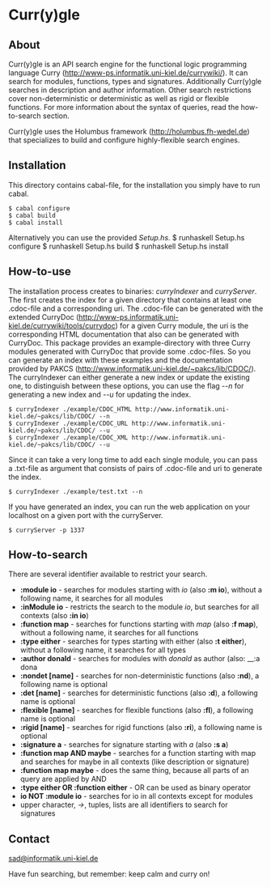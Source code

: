 Curr(y)gle
===========

About
------

Curr(y)gle is an API search engine for the functional logic
programming language Curry
(http://www-ps.informatik.uni-kiel.de/currywiki/).  It can search for
modules, functions, types and signatures. Additionally Curr(y)gle
searches in description and author information.  Other search
restrictions cover non-deterministic or deterministic as well as rigid
or flexible functions.  For more information about the syntax of
queries, read the how-to-search section.

Curr(y)gle uses the Holumbus framework (http://holumbus.fh-wedel.de)
that specializes to build and configure highly-flexible search
engines.


Installation
-------------

This directory contains cabal-file, for the installation you simply
have to run cabal.

    $ cabal configure 
    $ cabal build 
    $ cabal install

Alternatively you can use the provided *Setup.hs*.
    $ runhaskell Setup.hs configure
    $ runhaskell Setup.hs build
    $ runhaskell Setup.hs install


How-to-use
-----------

The installation process creates to binaries: *curryIndexer* and
*curryServer*.  The first creates the index for a given directory that
contains at least one .cdoc-file and a corresponding uri. The
.cdoc-file can be generated with the extended CurryDoc
(http://www-ps.informatik.uni-kiel.de/currywiki/tools/currydoc) for a
given Curry module, the uri is the corresponding HTML documentation
that also can be generated with CurryDoc.  This package provides an
example-directory with three Curry modules generated with CurryDoc
that provide some .cdoc-files. So you can generate an index with these
examples and the documentation provided by PAKCS
(http://www.informatik.uni-kiel.de/~pakcs/lib/CDOC/).  The
curryIndexer can either generate a new index or update the existing
one, to distinguish between these options, you can use the flag *--n*
for generating a new index and *--u* for updating the index.

    $ curryIndexer ./example/CDOC_HTML http://www.informatik.uni-kiel.de/~pakcs/lib/CDOC/ --n
    $ curryIndexer ./example/CDOC_URL http://www.informatik.uni-kiel.de/~pakcs/lib/CDOC/ --u
    $ curryIndexer ./example/CDOC_XML http://www.informatik.uni-kiel.de/~pakcs/lib/CDOC/ --u

Since it can take a very long time to add each single module, you can
pass a .txt-file as argument that consists of pairs of .cdoc-file and
uri to generate the index.

    $ curryIndexer ./example/test.txt --n

If you have generated an index, you can run the web application on your
localhost on a given port with the curryServer.

    $ curryServer -p 1337


How-to-search
--------------

There are several identifier available to
restrict your search.

* __:module io__ - searches for modules starting with _io_ (also __:m io__), without a following name, it searches for all modules
* __:inModule io__ - restricts the search to the module _io_, but searches for all contexts (also __:in io__)
* __:function map__ - searches for functions starting with _map_ (also __:f map__), without a following name, it searches for all functions
* __:type either__ - searches for types starting with either (also __:t either__), without a following name, it searches for all types
* __:author donald__ - searches for modules with _donald_ as author (also: __:a dona
* __:nondet [name]__ - searches for non-deterministic functions (also __:nd__), a following name is optional
* __:det [name]__ - searches for deterministic functions (also __:d__), a following name is optional
* __:flexible [name]__ - searches for flexible functions (also __:fl__), a following name is optional
* __:rigid [name]__ - searches for rigid functions (also __:ri__), a following name is optional
* __:signature a__ - searches for signature starting with _a_ (also __:s a__)
* __:function map AND maybe__ - searches for a function starting with map and searches for maybe in all contexts (like description or signature)
* __:function map maybe__ - does the same thing, because all parts of an query are applied by AND
* __:type either OR :function either__ - OR can be used as binary operator
* __io NOT :module io__ - searches for io in all contexts except for modules
* upper character, _->_, tuples, lists are all identifiers to search for signatures


Contact 
--------

sad@informatik.uni-kiel.de


Have fun searching, but remember: keep calm and curry on!
